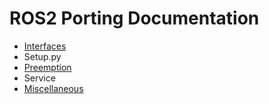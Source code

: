 
# ROS2 Porting Documentation

- [Interfaces](INTERFACES.md)
- Setup.py
- [Preemption](PREEMPTION.md)
- Service
- [Miscellaneous](MISC.md)